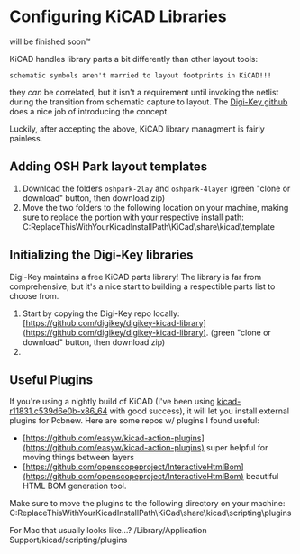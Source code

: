 # Configuring KiCAD Libraries 
will be finished soon™

KiCAD handles library parts a bit differently than other layout tools:

`schematic symbols aren't married to layout footprints in KiCAD!!!`

they *can* be correlated, but it isn't a requirement until invoking the netlist during the transition from schematic capture to layout. The [Digi-Key github](https://github.com/digikey/digikey-kicad-library) does a nice job of introducing the concept.

Luckily, after accepting the above, KiCAD library managment is fairly painless.
## Adding OSH Park layout templates
1. Download the folders `oshpark-2lay` and `oshpark-4layer` (green "clone or download" button, then download zip)
2. Move the two folders to the following location on your machine, making sure to replace the portion with your respective install path: C:ReplaceThisWithYourKicadInstallPath\KiCad\share\kicad\template


## Initializing the Digi-Key libraries
Digi-Key maintains a free KiCAD parts library! The library is far from comprehensive, but it's a nice start to building a respectible parts list to choose from. 
1. Start by copying the Digi-Key repo locally: [https://github.com/digikey/digikey-kicad-library](https://github.com/digikey/digikey-kicad-library). (green "clone or download" button, then download zip)
2. 

## Useful Plugins
If you're using a nightly build of KiCAD (I've been using [kicad-r11831.c539d6e0b-x86_64](http://downloads.kicad-pcb.org/windows/nightly/) with good success), it will let you install external plugins for Pcbnew. Here are some repos w/ plugins I found useful:
* [https://github.com/easyw/kicad-action-plugins](https://github.com/easyw/kicad-action-plugins) super helpful for moving things between layers
* [https://github.com/openscopeproject/InteractiveHtmlBom](https://github.com/openscopeproject/InteractiveHtmlBom) beautiful HTML BOM generation tool. 

Make sure to move the plugins to the following directory on your machine: C:ReplaceThisWithYourKicadInstallPath\KiCad\share\kicad\scripting\plugins

For Mac that usually looks like...? /Library/Application Support/kicad/scripting/plugins
